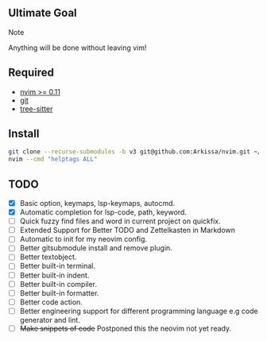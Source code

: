 ## Ultimate Goal
> [!NOTE]
>
> Anything will be done without leaving vim!

## Required
- [nvim >= 0.11](https://github.com/neovim/neovim/releases)
- [git](https://git-scm.com/downloads)
- [tree-sitter](https://github.com/tree-sitter/tree-sitter/releases)

## Install
```bash
git clone --recurse-submodules -b v3 git@github.com:Arkissa/nvim.git ~/.config/nvim
nvim --cmd "helptags ALL"
```

## TODO
- [x] Basic option, keymaps, lsp-keymaps, autocmd.
- [x] Automatic completion for lsp-code, path, keyword.
- [ ] Quick fuzzy find files and word in current project on quickfix.
- [ ] Extended Support for Better TODO and Zettelkasten in Markdown
- [ ] Automatic to init for my neovim config.
- [ ] Better gitsubmodule install and remove plugin.
- [ ] Better textobject.
- [ ] Better built-in terminal.
- [ ] Better built-in indent.
- [ ] Better built-in compiler.
- [ ] Better built-in formatter.
- [ ] Better code action.
- [ ] Better engineering support for different programming language e.g code generator and lint.
- [ ] ~~Make snippets of code~~ Postponed this the neovim not yet ready.
